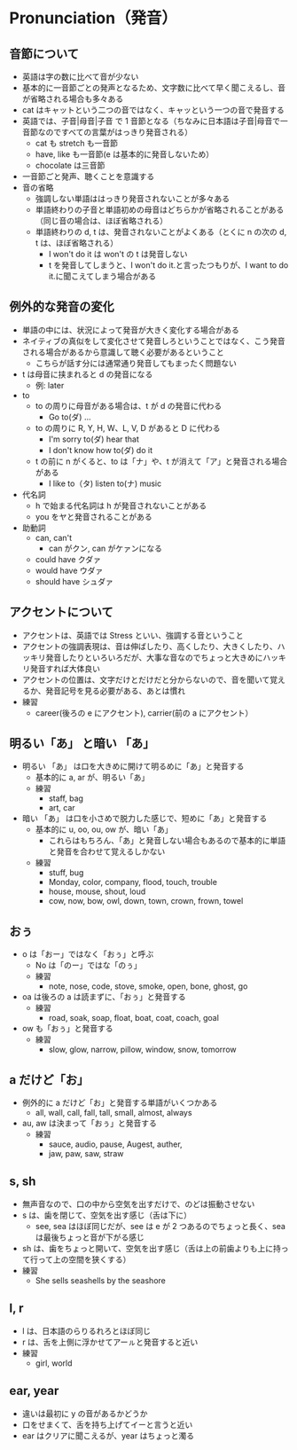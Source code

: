 # Pronunciation（発音）

## 音節について

- 英語は字の数に比べて音が少ない
- 基本的に一音節ごとの発声となるため、文字数に比べて早く聞こえるし、音が省略される場合も多々ある
- cat はキャットという二つの音ではなく、キャッという一つの音で発音する
- 英語では、子音|母音|子音 で 1 音節となる（ちなみに日本語は子音|母音で一音節なのですべての言葉がはっきり発音される）
  - cat も stretch も一音節
  - have, like も一音節(e は基本的に発音しないため）
  - chocolate は三音節
- 一音節ごと発声、聴くことを意識する
- 音の省略
  - 強調しない単語ははっきり発音されないことが多々ある
  - 単語終わりの子音と単語初めの母音はどちらかが省略されることがある（同じ音の場合は、ほぼ省略される）
  - 単語終わりの d, t は、発音されないことがよくある（とくに n の次の d, t は、ほぼ省略される）
    - I won't do it は won't の t は発音しない
    - t を発音してしまうと、I won't do it.と言ったつもりが、I want to do it.に聞こえてしまう場合がある

## 例外的な発音の変化

- 単語の中には、状況によって発音が大きく変化する場合がある
- ネイティブの真似をして変化させて発音しろということではなく、こう発音される場合があるから意識して聴く必要があるということ
  - こちらが話す分には通常通り発音してもまったく問題ない
- t は母音に挟まれると d の発音になる
  - 例: later
- to
  - to の周りに母音がある場合は、t が d の発音に代わる
    - Go to(ダ) ...
  - to の周りに R, Y, H, W、L, V, D があると D に代わる
    - I'm sorry to(ダ) hear that
    - I don't know how to(ダ) do it
  - t の前に n がくると、to は「ナ」や、t が消えて「ア」と発音される場合がある
    - I like to（タ) listen to(ナ) music
- 代名詞
  - h で始まる代名詞は h が発音されないことがある
  - you をヤと発音されることがある
- 助動詞
  - can, can't
    - can がクン, can がケァンになる
  - could have
    クダァ
  - would have
    ウダァ
  - should have
    シュダァ

## アクセントについて

- アクセントは、英語では Stress といい、強調する音ということ
- アクセントの強調表現は、音は伸ばしたり、高くしたり、大きくしたり、ハッキリ発音したりといろいろだが、大事な音なのでちょっと大きめにハッキリ発音すれば大体良い
- アクセントの位置は、文字だけとだけだと分からないので、音を聞いて覚えるか、発音記号を見る必要がある、あとは慣れ
- 練習
  - career(後ろの e にアクセント), carrier(前の a にアクセント）

## 明るい「あ」 と暗い 「あ」

- 明るい 「あ」 は口を大きめに開けて明るめに「あ」と発音する
  - 基本的に a, ar が、明るい「あ」
  - 練習
    - staff, bag
    - art, car
- 暗い 「あ」 は口を小さめで脱力した感じで、短めに「あ」と発音する
  - 基本的に u, oo, ou, ow が、暗い「あ」
    - これらはもちろん、「あ」と発音しない場合もあるので基本的に単語と発音を合わせて覚えるしかない
  - 練習
    - stuff, bug
    - Monday, color, company, flood, touch, trouble
    - house, mouse, shout, loud
    - cow, now, bow, owl, down, town, crown, frown, towel

## おぅ

- o は「おー」ではなく「おぅ」と呼ぶ
  - No は「のー」ではな「のぅ」
  - 練習
    - note, nose, code, stove, smoke, open, bone, ghost, go
- oa は後ろの a は読まずに、「おぅ」と発音する
  - 練習
    - road, soak, soap, float, boat, coat, coach, goal
- ow も「おぅ」と発音する
  - 練習
    - slow, glow, narrow, pillow, window, snow, tomorrow

## a だけど「お」

- 例外的に a だけど「お」と発音する単語がいくつかある
  - all, wall, call, fall, tall, small, almost, always
- au, aw は決まって「おぅ」と発音する
  - 練習
    - sauce, audio, pause, Augest, auther,
    - jaw, paw, saw, straw

## s, sh

- 無声音なので、口の中から空気を出すだけで、のどは振動させない
- s は、歯を閉じて、空気を出す感じ（舌は下に）
  - see, sea はほぼ同じだが、see は e が 2 つあるのでちょっと長く、sea は最後ちょっと音が下がる感じ
- sh は、歯をちょっと開いて、空気を出す感じ（舌は上の前歯よりも上に持って行って上の空間を狭くする）
- 練習
  - She sells seashells by the seashore

## l, r

- l は、日本語のらりるれろとほぼ同じ
- r は、舌を上側に浮かせてアーㇽと発音すると近い
- 練習
  - girl, world

## ear, year

- 違いは最初に y の音があるかどうか
- 口をせまくて、舌を持ち上げてイーと言うと近い
- ear はクリアに聞こえるが、year はちょっと濁る
